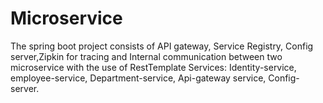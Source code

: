 # Microservice
The spring boot project consists of API gateway, Service Registry, Config server,Zipkin for tracing and Internal communication between two microservice with the use of RestTemplate
Services: Identity-service, employee-service, Department-service, Api-gateway service, Config-server.

